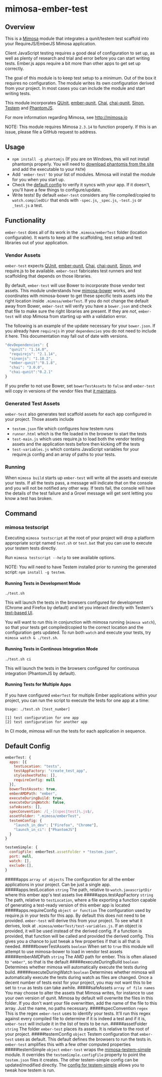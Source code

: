 mimosa-ember-test
===========

## Overview

This is a [Mimosa](http://mimosa.io) module that integrates a qunit/testem test scaffold into your RequireJS/EmberJS Mimosa application.

Client JavaScript testing requires a good deal of configuration to set up, as well as plenty of research and trial and error before you can start writing tests. Ember.js apps require a bit more than other apps to get set up correctly.

The goal of this module is to keep test setup to a minimum. Out of the box it requires no configuration. The module writes its own configuration derived from your project. In most cases you can include the module and start writing tests.

This module incorporates [QUnit](http://qunitjs.com/), [ember-qunit](https://github.com/rwjblue/ember-qunit), [Chai](https://github.com/chaijs/chai), [chai-qunit](https://github.com/fivetanley/chai-qunit), [Sinon](http://sinonjs.org/), [Testem](https://github.com/airportyh/testem) and [PhantomJS](http://phantomjs.org/).

For more information regarding Mimosa, see http://mimosa.io

NOTE: This module requires Mimosa `2.3.14` to function properly. If this is an issue, please file a GitHub request to address.

## Usage

* `npm install -g phantomjs` (If you are on Windows, this will not install phantomjs properly. You will need to [download phantomjs from the site](http://phantomjs.org/download.html) and add the executable to your `PATH`)
* Add `'ember-test'` to your list of modules.  Mimosa will install the module for you when you start up.
* Check the [default config](https://github.com/dbashford/mimosa-ember-test#default-config) to verify it syncs with your app.  If it doesn't, you'll have a few things to configure/update.
* Write tests!  By default `ember-test` considers any file compiled/copied to `watch.compiledDir` that ends with `-spec.js`, `_spec.js`, `-test.js` or `_test.js` a test.

## Functionality

`ember-test` does all of its work in the `.mimosa/emberTest` folder (location configurable). It wants to keep all the scaffolding, test setup and test libraries out of your application.

### Vendor Assets

`ember-test` expects [QUnit](http://qunitjs.com/), [ember-qunit](https://github.com/rwjblue/ember-qunit), [Chai](https://github.com/chaijs/chai), [chai-qunit](https://github.com/fivetanley/chai-qunit), [Sinon](http://sinonjs.org/), and require.js to be available. `ember-test` fabricates test runners and test scaffolding that depends on those libraries.

By default, `ember-test` will use Bower to incorporate those vendor test assets.  This module understands how [mimosa-bower](https://github.com/dbashford/mimosa-bower) works, and coordinates with mimosa-bower to get these specific tests assets into the right location inside `.mimosa/emberTest`.  If you do not change the default away from Bower, `ember-test` will verify you have a `bower.json` and check that file to make sure the right libraries are present.  If they are _not_, `ember-test` will stop Mimosa from starting up with a validation error.

The following is an example of the update necessary for your `bower.json`. If you already have `requirejs` in your `dependencies` you do not need to include it here. This documentation may fall out of date with versions.

```javascript
"devDependencies": {
  "qunit": "1.14.0",
  "requirejs": "2.1.14",
  "sinonjs": "1.10.2",
  "ember-qunit":"0.1.8",
  "chai": "3.0.0",
  "chai-qunit":"0.2.1"
}
```

If you prefer to not use Bower, set `bowerTestAssets` to `false` and `ember-test` will copy in versions of the vendor files that [it maintains](https://github.com/dbashford/mimosa-ember-test/tree/master/assets/vendor).

### Generated Test Assets

`ember-test` also generates test scaffold assets for each app configured in your project.  Those assets include

* `testem.json` file which configures how testem runs
* `runner.html` which is the file loaded in the browser to start the tests
* `test-main.js` which uses require.js to load both the vendor testing assets and the application tests before then kicking off the tests
* `test-variables.js` which contains JavaScript variables for your require.js config and an array of paths to your tests.

### Running

When `mimosa build` starts up `ember-test` will write all the assets and execute your tests. If all the tests pass, a message will indicate that on the console and you will not be notified any other way.  If tests fail,  the console will have the details of the test failure and a Growl message will get sent letting you know a test has broken.

## Command

### mimosa testscript

Executing `mimosa testscript` at the root of your project will drop a platform appropriate script named `test.sh` or `test.bat` that you can use to execute your testem tests directly.

Run `mimosa testscript --help` to see available options.

NOTE: You will need to have Testem installed prior to running the generated script: `npm install -g testem`.

#### Running Tests in Development Mode

```
./test.sh
```

This will launch the tests in the browsers configured for development (Chrome and Firefox by default) and let you interact directly with Testem's [text-based UI](https://github.com/airportyh/testem#development-mode).

You will want to run this in conjunction with mimosa running (`mimosa watch`), so that your tests get compiled/copied to the correct location and the configuration gets updated.  To run both `watch` and execute your tests, try `mimosa watch & ./test.sh`.

#### Running Tests in Continous Integration Mode

```
./test.sh ci
```

This will launch the tests in the browsers configured for continuous integration (PhantomJS by default).

#### Running Tests for Multiple Apps

If you have configured `emberTest` for multiple Ember applications within your project, you can run the script to execute the tests for one app at a time:

```
Usage: ./test.sh [test_number]

[1] test configuration for one app
[2] test configuration for another app
```

In CI mode, mimosa will run the tests for each application in sequence.

## Default Config

```javascript
emberTest: {
  apps: [{
    testLocation: "tests",
    testAppFactory: "create_test_app",
    stylesheetPaths: [],
    requireConfig: null
  }],
  bowerTestAssets: true,
  emberAMDPath: "ember",
  executeDuringBuild: true,
  executeDuringWatch: false,
  safeAssets: [],
  specConvention: /[_-](spec|test)\.js$/,
  assetFolder: ".mimosa/emberTest",
  testemConfig: {
    "launch_in_dev": ["Firefox", "Chrome"],
    "launch_in_ci": ["PhantomJS"]
  }
}

testemSimple: {
  configFile: emberTest.assetFolder + "testem.json",
  port: null,
  watch: [],
  exclude:[],
}
```

#####apps `array of objects`
The configuration for all the ember applications in your project.  Can be just a single app.
#####apps.testLocation `string`
The path, relative to `watch.javascriptDir` where this ember app's test assets live
#####apps.testAppFactory `string`
The path, relative to `testLocation`, where a file exporting a function capable of generating a test-ready version of this ember app is located
#####apps.requireConfig `object or function`
The configuration used by require.js in your tests for this app. By default this does not need to be provided. `ember-test` will derive this from your project. To see what it derives, look at `.mimosa/emberTest/test-variables.js`. If an object is provided, it will be used instead of the derived config. If a function is provided, that function will be called and provided the derived config. This gives you a chance to just tweak a few properties if that is all that is needed.
#####bowerTestAssets `boolean`
When set to `true` this module will attempt to use mimosa-bower to load in vendor test assets
#####emberAMDPath `string`
The AMD path for ember. This is often aliased to `"ember"`, so that is the default
#####executeDuringBuild `boolean`
Determines whether mimosa will automatically execute the tests during build.
#####executeDuringWatch `boolean`
Determines whether mimosa will automatically execute the tests during watch as files are changed. Once a decent number of tests exist for your project, you may not want this to be set to `true` as tests can take awhile.
#####safeAssets `array of file names`
You may choose to alter the assets that Mimosa writes, for instance to use your own version of qunit.  Mimosa by default will overwrite the files in this folder.  If you don't want your file overwritten, add the name of the file to this array.  Just the name, no paths necessary.
#####specConvention `regex`
This is the regex `ember-test` uses to identify your tests. It'll run this regex against every compiled file to determine if it is indeed a test and if it is, `ember-test` will include it in the list of tests to be run.
#####assetFolder `string`
The folder `ember-test` places its assets. It is relative to the root of your project.
#####testemConfig `object`
Testem configuration that `ember-test` uses as default. This default defines the browsers to run the tests in. `ember-test` amplifies this with a few other computed properties
#####testemSimple `object`
`ember-test` wraps the [mimosa-testem-simple](https://github.com/dbashford/mimosa-testem-simple) module. It overrides the `testemSimple.configFile` property to point the `testem.json` files it creates.  The other testem-simple config can be updated/modified directly. The [config for testem-simple](https://github.com/dbashford/mimosa-testem-simple#default-config) allows you to tweak how testem is run.
